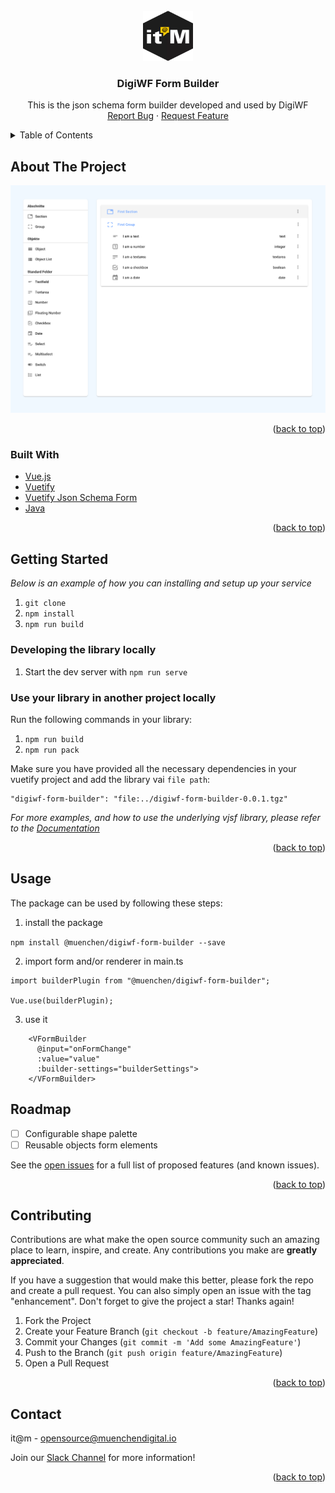 <div id="top"></div>

<!-- PROJECT LOGO -->
<br />
<div align="center">
    <img src="images/logo.png" alt="Logo" width="80" height="80">

<h3 align="center">DigiWF Form Builder</h3>

<p align="center">
    This is the json schema form builder developed and used by DigiWF
    <br />
    <a href="https://github.com/it-at-m/digiwf-vuetify-component-starter/issues">Report Bug</a>
    ·
    <a href="https://github.com/it-at-m/digiwf-vuetify-component-starter/issues">Request Feature</a>
  </p>
</div>


<!-- TABLE OF CONTENTS -->
<details>
  <summary>Table of Contents</summary>
  <ol>
    <li>
      <a href="#about-the-project">About The Project</a>
      <ul>
        <li><a href="#built-with">Built With</a></li>
      </ul>
    </li>
    <li>
      <a href="#getting-started">Getting Started</a>
      <ul>
        <li><a href="#prerequisites">Prerequisites</a></li>
        <li><a href="#local-development">Local Development</a></li>
        <li><a href="#custom-form-fields">Custom Form Fields</a></li>
      </ul>
    </li>
    <li><a href="#roadmap">Roadmap</a></li>
    <li><a href="#contributing">Contributing</a></li>
    <li><a href="#contact">Contact</a></li>
  </ol>
</details>



<!-- ABOUT THE PROJECT -->

## About The Project

[![Product Name Screen Shot][product-screenshot]](https://example.com)


<p align="right">(<a href="#top">back to top</a>)</p>

### Built With

* [Vue.js](https://vuejs.org/)
* [Vuetify](https://vuetifyjs.com/)
* [Vuetify Json Schema Form](https://github.com/koumoul-dev/vuetify-jsonschema-form)
* [Java](https://openjdk.java.net/projects/jdk/11/)

<p align="right">(<a href="#top">back to top</a>)</p>


<!-- GETTING STARTED -->

<!-- GETTING STARTED -->

## Getting Started

_Below is an example of how you can installing and setup up your service_

1. `git clone `
2. `npm install`
3. `npm run build`

### Developing the library locally

1. Start the dev server with `npm run serve`

### Use your library in another project locally

Run the following commands in your library:

1. `npm run build`
2. `npm run pack`

Make sure you have provided all the necessary dependencies in your vuetify project and add the library vai `file path`:

```
"digiwf-form-builder": "file:../digiwf-form-builder-0.0.1.tgz"
```

_For more examples, and how to use the underlying vjsf library, please refer to
the [Documentation](https://koumoul-dev.github.io/vuetify-jsonschema-form/latest/)_

<p align="right">(<a href="#top">back to top</a>)</p>

## Usage

The package can be used by following these steps:

1. install the package

``npm install @muenchen/digiwf-form-builder --save``

2. import form and/or renderer in main.ts
```
import builderPlugin from "@muenchen/digiwf-form-builder";

Vue.use(builderPlugin);
```

3. use it

```
    <VFormBuilder
      @input="onFormChange"
      :value="value"
      :builder-settings="builderSettings">
    </VFormBuilder>
```

<!-- ROADMAP -->

## Roadmap

- [ ] Configurable shape palette
- [ ] Reusable objects form elements

See the [open issues](https://github.com/it-at-m/digiwf-form-builder/issues) for a full list of proposed features (and
known issues).

<p align="right">(<a href="#top">back to top</a>)</p>


<!-- CONTRIBUTING -->

## Contributing

Contributions are what make the open source community such an amazing place to learn, inspire, and create. Any
contributions you make are **greatly appreciated**.

If you have a suggestion that would make this better, please fork the repo and create a pull request. You can also
simply open an issue with the tag "enhancement". Don't forget to give the project a star! Thanks again!

1. Fork the Project
2. Create your Feature Branch (`git checkout -b feature/AmazingFeature`)
3. Commit your Changes (`git commit -m 'Add some AmazingFeature'`)
4. Push to the Branch (`git push origin feature/AmazingFeature`)
5. Open a Pull Request

<p align="right">(<a href="#top">back to top</a>)</p>


<!-- LICENSE 
## License

Distributed under the MIT License. See `LICENSE.txt` for more information.

<p align="right">(<a href="#top">back to top</a>)</p>
-->


<!-- CONTACT -->

## Contact

it@m - opensource@muenchendigital.io

Join our [Slack Channel](https://join.slack.com/t/digiwf/shared_invite/zt-14jxazj1j-jq0WNtXp7S7HAwJA7tKgpw) for more
information!

<p align="right">(<a href="#top">back to top</a>)</p>



<!-- MARKDOWN LINKS & IMAGES -->
<!-- https://www.markdownguide.org/basic-syntax/#reference-style-links -->

[contributors-shield]: https://img.shields.io/github/contributors/it-at-m/digiwf-form-builder.svg?style=for-the-badge

[contributors-url]: https://github.com/it-at-m/digiwf-form-builder/graphs/contributors

[forks-shield]: https://img.shields.io/github/forks/it-at-m/digiwf-form-builder.svg?style=for-the-badge

[forks-url]: https://github.com/it-at-m/digiwf-form-builder/network/members

[stars-shield]: https://img.shields.io/github/stars/it-at-m/digiwf-form-builder.svg?style=for-the-badge

[stars-url]: https://github.com/it-at-m/digiwf-form-builder/stargazers

[issues-shield]: https://img.shields.io/github/issues/it-at-m/digiwf-form-builder.svg?style=for-the-badge

[issues-url]: https://github.com/it-at-m/digiwf-form-builder/issues

[license-shield]: https://img.shields.io/github/license/it-at-m/digiwf-form-builder.svg?style=for-the-badge

[license-url]: https://github.com/it-at-m/digiwf-form-builder/blob/master/LICENSE

[product-screenshot]: images/screenshot.png
